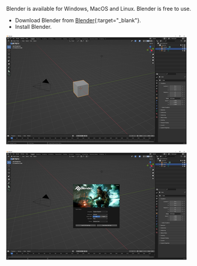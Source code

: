 Blender is available for Windows, MacOS and Linux. Blender is free to use. 

+ Download Blender from [Blender](https://www.blender.org/download/){:target="_blank"}.
+ Install Blender.

![Blender showing a cube.](images/blender-windows.png)

![First install popu.](images/blender-first.png)


